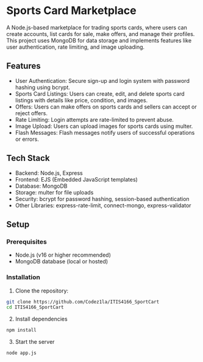 # Sports Card Marketplace
A Node.js-based marketplace for trading sports cards, where users can create accounts, list cards for sale, make offers, and manage their profiles. This project uses MongoDB for data storage and implements features like user authentication, rate limiting, and image uploading.

## Features
- User Authentication: Secure sign-up and login system with password hashing using bcrypt.
- Sports Card Listings: Users can create, edit, and delete sports card listings with details like price, condition, and images.
- Offers: Users can make offers on sports cards and sellers can accept or reject offers.
- Rate Limiting: Login attempts are rate-limited to prevent abuse.
- Image Upload: Users can upload images for sports cards using multer.
- Flash Messages: Flash messages notify users of successful operations or errors.

## Tech Stack
- Backend: Node.js, Express
- Frontend: EJS (Embedded JavaScript templates)
- Database: MongoDB
- Storage: multer for file uploads
- Security: bcrypt for password hashing, session-based authentication
- Other Libraries: express-rate-limit, connect-mongo, express-validator

## Setup
### Prerequisites
- Node.js (v16 or higher recommended)
- MongoDB database (local or hosted)
### Installation
1. Clone the repository:
```bash
git clone https://github.com/Codez1la/ITIS4166_SportCart
cd ITIS4166_SportCart
```
2. Install dependencies
```bash
npm install
```
3. Start the server
```bash
node app.js
```

